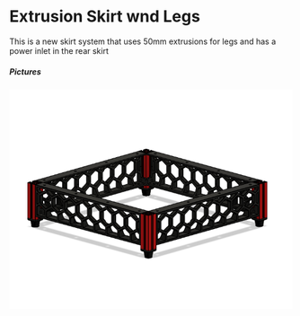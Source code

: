 # Extrusion Skirt wnd Legs

This is a new skirt system that uses 50mm extrusions for legs and has a power inlet in the rear skirt

 
##### Pictures
![Image 1](Images/1.png)


